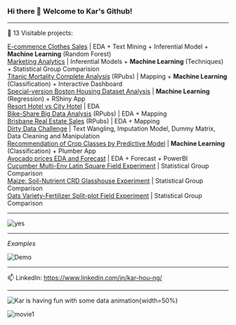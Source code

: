 ### Hi there 👋 Welcome to Kar's Github!

---

🌱 13 Visitable projects:
 
[E-commence Clothes Sales](https://github.com/KAR-NG/cloth/blob/main/summer.md) | EDA + Text Mining + Inferential Model + **Machine Learning** (Random Forest)     
[Marketing Analytics](https://github.com/KAR-NG/Marketing_Analytics/blob/main/marketing.md)  | Inferential Models + **Machine Learning** (Techniques) + Statistical Group Comparision  
[Titanic Mortality Complete Analysis](https://rpubs.com/kar_ng/827540) (RPubs) | Mapping + **Machine Learning** (Classification) + Interactive Dashboard  
[Special-version Boston Housing Dataset Analysis](https://github.com/KAR-NG/Predicting-House-Prices-in-Boston_UniqueVersion/blob/main/boston.md) | **Machine Learning** (Regression) + RShiny App  
[Resort Hotel vs City Hotel](https://github.com/KAR-NG/ResortHotel_versus_CityHotel/blob/main/Rmarkdown.md) | EDA  
[Bike-Share Big Data Analysis](https://rpubs.com/kar_ng/786210) (RPubs) | EDA + Mapping  
[Brisbane Real Estate Sales](https://rpubs.com/kar_ng/787195) (RPubs) | EDA + Mapping  
[Dirty Data Challenge](https://github.com/KAR-NG/Dirty-Data-Challenge-/blob/main/cleaning.md) | Text Wangling, Imputation Model, Dummy Matrix, Data Cleaning and Manipulation   
[Recommendation of Crop Classes by Predictive Model](https://github.com/KAR-NG/Recommendation_of_Crop_Classes_by_Predictive_Model/blob/master/crop.md) | **Machine Learning** 
(Classification) + Plumber App  
[Avocado prices EDA and Forecast](https://github.com/KAR-NG/Houston_Avocado_Prices_EDA_-_Forecast/blob/main/avocado.md) | EDA + Forecast + PowerBI   
[Cucumber Multi-Env Latin Square Field Experiment](https://github.com/KAR-NG/Cucumber_Multi-Env_LatinSquare_Field_Experiment/blob/main/multi_latin.md) | Statistical Group 
Comparison  
[Maize: Soil-Nutrient CRD Glasshouse Experiment](https://github.com/KAR-NG/Maize_Soil_Nutrient_CRD_Glasshouse_Experiment-/blob/main/maize_crd.md) | Statistical Group Comparison  
[Oats Variety-Fertilizer Split-plot Field Experiment](https://github.com/KAR-NG/Oats_Variety-Fertilizer_SplitPlot_Field_Experiment/blob/main/splitplot.md) | Statistical Group Comparison   

---

![yes](https://user-images.githubusercontent.com/81752452/138978924-4b3d4655-b7fe-41a0-874b-22ace4ed555c.png)


---

*Examples*

![Demo](https://user-images.githubusercontent.com/81752452/138801220-c09c8efc-259b-49a3-abd3-ff4935b0a229.png)

---


📫 LinkedIn: https://www.linkedin.com/in/kar-hou-ng/

---
![Kar is having fun with some data animation](https://user-images.githubusercontent.com/81752452/139082065-63b80f9b-f679-46fe-8ea0-d484a141b73d.gif){width=50%}

![movie1](https://user-images.githubusercontent.com/81752452/139082365-9af6e5a2-44d5-4cfb-ac63-0b99a81adc69.gif)


